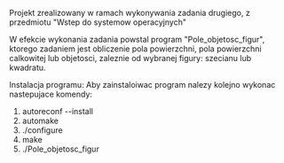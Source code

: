 Projekt zrealizowany w ramach wykonywania zadania drugiego, z przedmiotu
"Wstep do systemow operacyjnych"

W efekcie wykonania zadania powstal program "Pole_objetosc_figur", ktorego
zadaniem jest obliczenie pola powierzchni, pola powierzchni calkowitej lub
objetosci, zaleznie od wybranej figury: szecianu lub kwadratu.


Instalacja programu:
Aby zainstaloiwac program nalezy kolejno wykonac nastepujace komendy:
1.  autoreconf --install
2.  automake
3.  ./configure
4.  make
5.  ./Pole_objetosc_figur
